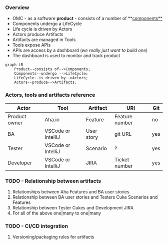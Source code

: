 ### Overview
 - OMC -  as a software **product** - consists of a number of **[components**](https://github.com/denisurusov/omcmeta/blob/master/docs/components.md)
 - Components undergo a LifeCycle
 - Life cycle is driven by Actors
 - Actors produce Artifacts
 - Artifacts are managed in Tools
 - Tools expose APIs
 - APIs are access by a dashboard (*we really just want to build one*)
 - The dashboard is used to monitor and track product 

```mermaid
graph LR
    Product--consists of-->Components;
    Components--undergo -->LifeCycle;
    LifeCycle--is driven by-->Actors;
    Actors--produce-->Artifacts;
```
### Actors, tools and artifacts reference
|Actor|Tool|Artifact|URI|Git
|--|--|--|--|--|
|Product owner| Aha.io |Feature|Feature number|no
|BA|VSCode or IntelliJ|User story|git URL|yes
|Tester|VSCode or IntelliJ|Scenario|?|yes
|Developer|VSCode or IntelliJ|JIRA|Ticket number|yes

### TODO - Relationship between artifacts
 1. Relationships between Aha Features and BA user stories
 2. Relationship between BA user stories and Testers Cuke Scenarios and Features
 3. Relationship between Tester Cukes and Development JIRA
 4. For all of the above one|many to one|many
 ### TODO - CI/CD integration
 1. Versioning/packaging rules for artifacts

<!--stackedit_data:
eyJoaXN0b3J5IjpbMTEyMjc5NTM4OCwtNTAwMTgzMjk4LC0yMD
M3NzUwOTMwLC00MzEyMDk2MjYsLTE4ODUwMzQ2OTIsMTQ1NDcw
ODczMSwtNjc5MTQ2MjcwLDE4MzAzOTA0NTUsLTQ2NjM1MTg0OV
19
-->